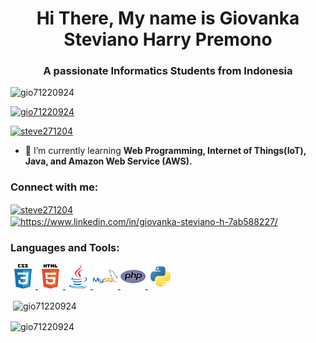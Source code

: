 <h1 align="center">Hi There, My name is Giovanka Steviano Harry Premono</h1>
<h3 align="center">A passionate Informatics Students from Indonesia</h3>

<p align="left"> <img src="https://komarev.com/ghpvc/?username=gio71220924&label=Profile%20views&color=0e75b6&style=flat" alt="gio71220924" /> </p>

<p align="left"> <a href="https://github.com/ryo-ma/github-profile-trophy"><img src="https://github-profile-trophy.vercel.app/?username=gio71220924" alt="gio71220924" /></a> </p>

<p align="left"> <a href="https://twitter.com/steve271204" target="blank"><img src="https://img.shields.io/twitter/follow/steve271204?logo=twitter&style=for-the-badge" alt="steve271204" /></a> </p>

- 🌱 I’m currently learning **Web Programming, Internet of Things(IoT), Java, and Amazon Web Service (AWS).**

<h3 align="left">Connect with me:</h3>
<p align="left">
<a href="https://twitter.com/steve271204" target="blank"><img align="center" src="https://raw.githubusercontent.com/rahuldkjain/github-profile-readme-generator/master/src/images/icons/Social/twitter.svg" alt="steve271204" height="30" width="40" /></a>
<a href="https://linkedin.com/in/https://www.linkedin.com/in/giovanka-steviano-h-7ab588227/" target="blank"><img align="center" src="https://raw.githubusercontent.com/rahuldkjain/github-profile-readme-generator/master/src/images/icons/Social/linked-in-alt.svg" alt="https://www.linkedin.com/in/giovanka-steviano-h-7ab588227/" height="30" width="40" /></a>
</p>

<h3 align="left">Languages and Tools:</h3>
<p align="left"> <a href="https://www.w3schools.com/css/" target="_blank" rel="noreferrer"> <img src="https://raw.githubusercontent.com/devicons/devicon/master/icons/css3/css3-original-wordmark.svg" alt="css3" width="40" height="40"/> </a> <a href="https://www.w3.org/html/" target="_blank" rel="noreferrer"> <img src="https://raw.githubusercontent.com/devicons/devicon/master/icons/html5/html5-original-wordmark.svg" alt="html5" width="40" height="40"/> </a> <a href="https://www.java.com" target="_blank" rel="noreferrer"> <img src="https://raw.githubusercontent.com/devicons/devicon/master/icons/java/java-original.svg" alt="java" width="40" height="40"/> </a> <a href="https://www.mysql.com/" target="_blank" rel="noreferrer"> <img src="https://raw.githubusercontent.com/devicons/devicon/master/icons/mysql/mysql-original-wordmark.svg" alt="mysql" width="40" height="40"/> </a> <a href="https://www.php.net" target="_blank" rel="noreferrer"> <img src="https://raw.githubusercontent.com/devicons/devicon/master/icons/php/php-original.svg" alt="php" width="40" height="40"/> </a> <a href="https://www.python.org" target="_blank" rel="noreferrer"> <img src="https://raw.githubusercontent.com/devicons/devicon/master/icons/python/python-original.svg" alt="python" width="40" height="40"/> </a> </p>

<p>&nbsp;<img align="center" src="https://github-readme-stats.vercel.app/api?username=gio71220924&show_icons=true&locale=en" alt="gio71220924" /></p>

<p><img align="center" src="https://github-readme-streak-stats.herokuapp.com/?user=gio71220924&" alt="gio71220924" /></p>
